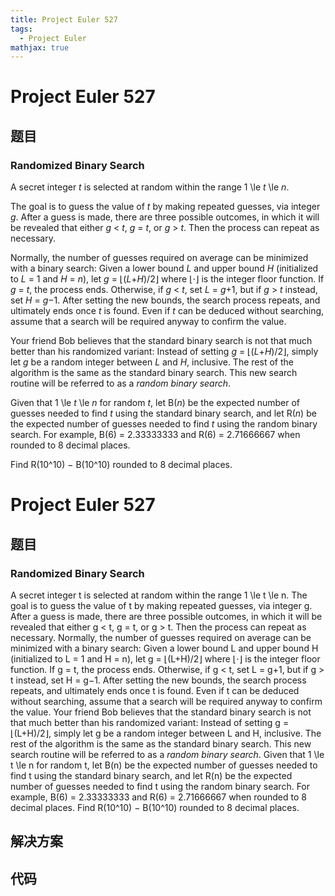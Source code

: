 ```yaml
---
title: Project Euler 527
tags:
  - Project Euler
mathjax: true
---
```

<escape><!-- more --></escape>
    
# Project Euler 527
## 题目
### Randomized Binary Search

A secret integer <var>t</var> is selected at random within the range 1 \le <var>t</var> \le <var>n</var>. 

The goal is to guess the value of <var>t</var> by making repeated guesses, via integer <var>g</var>. After a guess is made, there are three possible outcomes, in which it will be revealed that either <var>g</var> < <var>t</var>, <var>g</var> = <var>t</var>, or <var>g</var> > <var>t</var>. Then the process can repeat as necessary.

Normally, the number of guesses required on average can be minimized with a binary search: Given a lower bound <var>L</var> and upper bound <var>H</var> (initialized to <var>L</var> = 1 and <var>H</var> = <var>n</var>), let <var>g</var> = ⌊(<var>L</var>+<var>H</var>)/2⌋ where ⌊⋅⌋ is the integer floor function. If <var>g</var> = <var>t</var>, the process ends. Otherwise, if <var>g</var> < <var>t</var>, set <var>L</var> = <var>g</var>+1, but if <var>g</var> > <var>t</var> instead, set <var>H</var> = <var>g</var>−1. After setting the new bounds, the search process repeats, and ultimately ends once <var>t</var> is found. Even if <var>t</var> can be deduced without searching, assume that a search will be required anyway to confirm the value.

Your friend Bob believes that the standard binary search is not that much better than his randomized variant: Instead of setting <var>g</var> = ⌊(<var>L</var>+<var>H</var>)/2⌋, simply let <var>g</var> be a random integer between <var>L</var> and <var>H</var>, inclusive. The rest of the algorithm is the same as the standard binary search. This new search routine will be referred to as a <i>random binary search</i>.

Given that 1 \le <var>t</var> \le <var>n</var> for random <var>t</var>, let B(<var>n</var>) be the expected number of guesses needed to find <var>t</var> using the standard binary search, and let R(<var>n</var>) be the expected number of guesses needed to find <var>t</var> using the random binary search. For example, B(6) = 2.33333333 and R(6) = 2.71666667 when rounded to 8 decimal places.

Find R(10^10) − B(10^10) rounded to 8 decimal places.


# Project Euler 527
## 题目
### Randomized Binary Search

A secret integer t is selected at random within the range 1 \le t \le n. 
The goal is to guess the value of t by making repeated guesses, via integer g. After a guess is made, there are three possible outcomes, in which it will be revealed that either g < t, g = t, or g > t. Then the process can repeat as necessary.
Normally, the number of guesses required on average can be minimized with a binary search: Given a lower bound L and upper bound H (initialized to L = 1 and H = n), let g = ⌊(L+H)/2⌋ where ⌊⋅⌋ is the integer floor function. If g = t, the process ends. Otherwise, if g < t, set L = g+1, but if g > t instead, set H = g−1. After setting the new bounds, the search process repeats, and ultimately ends once t is found. Even if t can be deduced without searching, assume that a search will be required anyway to confirm the value.
Your friend Bob believes that the standard binary search is not that much better than his randomized variant: Instead of setting g = ⌊(L+H)/2⌋, simply let g be a random integer between L and H, inclusive. The rest of the algorithm is the same as the standard binary search. This new search routine will be referred to as a <em>random binary search</em>.
Given that 1 \le t \le n for random t, let B(n) be the expected number of guesses needed to find t using the standard binary search, and let R(n) be the expected number of guesses needed to find t using the random binary search. For example, B(6) = 2.33333333 and R(6) = 2.71666667 when rounded to 8 decimal places.
Find R(10^10) − B(10^10) rounded to 8 decimal places.


## 解决方案


## 代码


